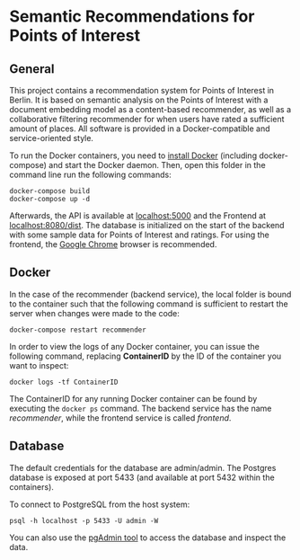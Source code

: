 # Semantic Recommendations for Points of Interest

## General

This project contains a recommendation system for Points of Interest in Berlin. It is based on semantic analysis on the Points of Interest with a document embedding model as a content-based recommender, as well as a collaborative filtering recommender for when users have rated a sufficient amount of places. All software is provided in a Docker-compatible and service-oriented style.

To run the Docker containers, you need to [install Docker](https://docs.docker.com/install/) (including docker-compose) and start the Docker daemon. Then, open this folder in the command line run the following commands:

```{sh}
docker-compose build
docker-compose up -d
```

Afterwards, the API is available at [localhost:5000](http://localhost:5000) and the Frontend at [localhost:8080/dist](http://localhost:8080/dist). The database is initialized on the start of the backend with some sample data for Points of Interest and ratings. For using the frontend, the [Google Chrome](https://www.google.com/intl/en/chrome/) browser is recommended.

## Docker

In the case of the recommender (backend service), the local folder is bound to the container such that the following command is sufficient to restart the server when changes were made to the code:

```{sh}
docker-compose restart recommender
```

In order to view the logs of any Docker container, you can issue the following command, replacing **ContainerID** by the ID of the container you want to inspect:

```{sh}
docker logs -tf ContainerID
```

The ContainerID for any running Docker container can be found by executing the ```docker ps``` command. The backend service has the name _recommender_, while the frontend service is called _frontend_.

## Database

The default credentials for the database are admin/admin. The Postgres database is exposed at port 5433 (and available at port 5432 within the containers).

To connect to PostgreSQL from the host system:

```{sh}
psql -h localhost -p 5433 -U admin -W
```

You can also use the [pgAdmin tool](https://www.pgadmin.org) to access the database and inspect the data.

